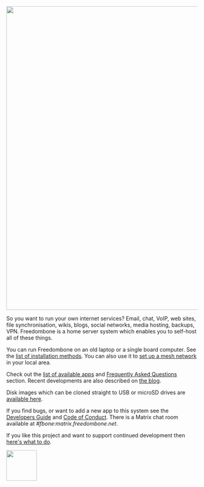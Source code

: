 <img src="https://github.com/bashrc/freedombone/blob/master/img/logo.png?raw=true" width=800/>

So you want to run your own internet services? Email, chat, VoIP, web sites, file synchronisation, wikis, blogs, social networks, media hosting, backups, VPN. Freedombone is a home server system which enables you to self-host all of these things.

You can run Freedombone on an old laptop or a single board computer. See the [list of installation methods](https://freedombone.net/installmethods.html). You can also use it to [set up a mesh network](https://freedombone.net/mesh.html) in your local area.

Check out the [list of available apps](https://freedombone.net/apps.html) and [Frequently Asked Questions](https://freedombone.net/faq.html) section. Recent developments are also described on [the blog](https://blog.freedombone.net/tag/freedombone).

Disk images which can be cloned straight to USB or microSD drives are [available here](https://freedombone.net/downloads/v31).

If you find bugs, or want to add a new app to this system see the [Developers Guide](https://freedombone.net/devguide.html) and [Code of Conduct](https://freedombone.net/codeofconduct.html). There is a Matrix chat room available at *#fbone:matrix.freedombone.net*.

If you like this project and want to support continued development then [here's what to do](https://freedombone.net/support.html).

<a href="https://raw.githubusercontent.com/bashrc/freedombone/master/website/EN/fdl-1.3.txt"><img src="https://github.com/bashrc/freedombone/blob/master/img/gfdl.png?raw=true" width=80/></a>
